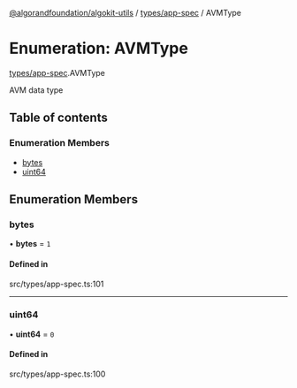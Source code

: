 [@algorandfoundation/algokit-utils](../README.md) / [types/app-spec](../modules/types_app_spec.md) / AVMType

# Enumeration: AVMType

[types/app-spec](../modules/types_app_spec.md).AVMType

AVM data type

## Table of contents

### Enumeration Members

- [bytes](types_app_spec.AVMType.md#bytes)
- [uint64](types_app_spec.AVMType.md#uint64)

## Enumeration Members

### bytes

• **bytes** = ``1``

#### Defined in

src/types/app-spec.ts:101

___

### uint64

• **uint64** = ``0``

#### Defined in

src/types/app-spec.ts:100
